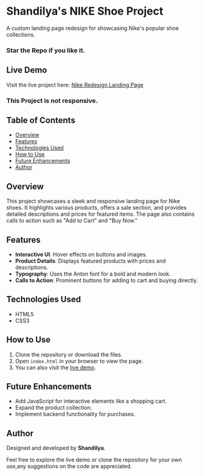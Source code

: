 # Shandilya's NIKE Shoe Project

A custom landing page redesign for showcasing Nike's popular shoe collections.
### Star the Repo if you like it.

## Live Demo

Visit the live project here: [Nike Redesign Landing Page](https://rvshandilya.github.io/NIKE-REDESIGN_LP/) 
### This Project is not responsive.

## Table of Contents
- [Overview](#overview)
- [Features](#features)
- [Technologies Used](#technologies-used)
- [How to Use](#how-to-use)
- [Future Enhancements](#future-enhancements)
- [Author](#author)

## Overview
This project showcases a sleek and responsive landing page for Nike shoes. It highlights various products, offers a sale section, and provides detailed descriptions and prices for featured items. The page also contains calls to action such as "Add to Cart" and "Buy Now."

## Features
- **Interactive UI**: Hover effects on buttons and images.
- **Product Details**: Displays featured products with prices and descriptions.
- **Typography**: Uses the Anton font for a bold and modern look.
- **Calls to Action**: Prominent buttons for adding to cart and buying directly.

## Technologies Used
- HTML5
- CSS3

## How to Use
1. Clone the repository or download the files.
2. Open `index.html` in your browser to view the page.
3. You can also visit the [live demo](https://rvshandilya.github.io/NIKE-REDESIGN_LP/).

## Future Enhancements
- Add JavaScript for interactive elements like a shopping cart.
- Expand the product collection.
- Implement backend functionality for purchases.

## Author
Designed and developed by **Shandilya**.

Feel free to explore the live demo or clone the repository for your own use,any suggestions on the code are appreciated.
